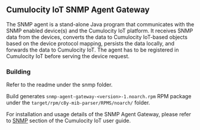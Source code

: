 ## Cumulocity IoT SNMP Agent Gateway ##

The SNMP agent is a stand-alone Java program that communicates with the SNMP enabled device(s) and the Cumulocity IoT platform. It receives SNMP data from the devices, converts the data to Cumulocity IoT-based objects based on the device protocol mapping, persists the data locally, and forwards the data to Cumulocity IoT. The agent has to be registered in Cumulocity IoT before serving the device request.

### Building ###
Refer to the readme under the snmp folder.

Build generates `snmp-agent-gateway-<version>-1.noarch.rpm` RPM package under the `target/rpm/c8y-mib-parser/RPMS/noarch/` folder.

For installation and usage details of the SNMP Agent Gateway, please refer to [SNMP][1] section of the Cumulocity IoT user guide.

[1]: https://cumulocity.com/guides/users-guide/optional-services/#snmp

